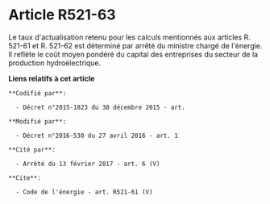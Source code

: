 # Article R521-63

Le taux d'actualisation retenu pour les calculs mentionnés aux articles R. 521-61 et R. 521-62 est déterminé par arrêté du
ministre chargé de l'énergie. Il reflète le coût moyen pondéré du capital des entreprises du secteur de la production
hydroélectrique.

**Liens relatifs à cet article**

	**Codifié par**:

	  - Décret n°2015-1823 du 30 décembre 2015 - art.

	**Modifié par**:

	  - Décret n°2016-530 du 27 avril 2016 - art. 1

	**Cité par**:

	  - Arrêté du 13 février 2017 - art. 6 (V)

	**Cite**:

	  - Code de l'énergie - art. R521-61 (V)
